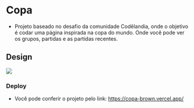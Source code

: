 # Copa
- Projeto baseado no desafio da comunidade Codêlandia, onde o objetivo é codar uma página inspirada na copa do mundo. Onde você pode ver os grupos, partidas e as partidas recentes.


## Design 

<img src="https://cdn.discordapp.com/attachments/694618905838092319/1052386570713436170/Home.jpg">

### Deploy
- Você pode conferir o projeto pelo link: https://copa-brown.vercel.app/
